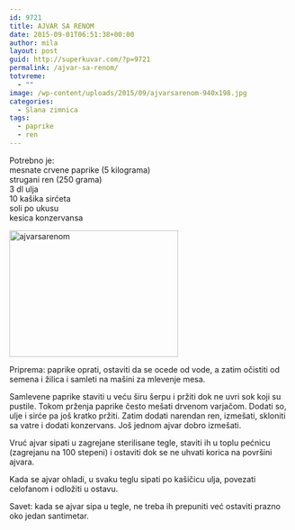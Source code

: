 ```yaml
---
id: 9721
title: AJVAR SA RENOM
date: 2015-09-01T06:51:38+00:00
author: mila
layout: post
guid: http://superkuvar.com/?p=9721
permalink: /ajvar-sa-renom/
totvreme:
  - ""
image: /wp-content/uploads/2015/09/ajvarsarenom-940x198.jpg
categories:
  - Slana zimnica
tags:
  - paprike
  - ren
---
```

Potrebno je:  
mesnate crvene paprike (5 kilograma)  
strugani ren (250 grama)  
3 dl ulja  
10 kašika sirćeta  
soli po ukusu  
kesica konzervansa

[<img class="alignnone size-medium wp-image-9722" src="//superkuvar.com/wp-content/uploads/2015/09/ajvarsarenom-300x225.jpg" alt="ajvarsarenom" width="300" height="225" />](//superkuvar.com/wp-content/uploads/2015/09/ajvarsarenom-e1441089698713.jpg)

Priprema: paprike oprati, ostaviti da se ocede od vode, a zatim očistiti od semena i žilica i samleti na mašini za mlevenje mesa.

Samlevene paprike staviti u veću širu šerpu i pržiti dok ne uvri sok koji su pustile. Tokom prženja paprike često mešati drvenom varjačom. Dodati so, ulje i sirće pa još kratko pržiti. Zatim dodati narendan ren, izmešati, skloniti sa vatre i dodati konzervans. Još jednom ajvar dobro izmešati.

Vruć ajvar sipati u zagrejane sterilisane tegle, staviti ih u toplu pećnicu (zagrejanu na 100 stepeni) i ostaviti dok se ne uhvati korica na površini ajvara.

Kada se ajvar ohladi, u svaku teglu sipati po kašičicu ulja, povezati celofanom i odložiti u ostavu.

Savet: kada se ajvar sipa u tegle, ne treba ih prepuniti već ostaviti prazno oko jedan santimetar.